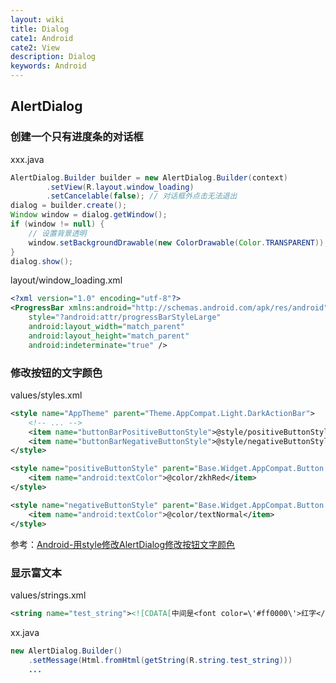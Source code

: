 ```yaml
---
layout: wiki
title: Dialog
cate1: Android
cate2: View
description: Dialog
keywords: Android
---
```


## AlertDialog

### 创建一个只有进度条的对话框

xxx.java

```java
AlertDialog.Builder builder = new AlertDialog.Builder(context)
        .setView(R.layout.window_loading)
        .setCancelable(false); // 对话框外点击无法退出
dialog = builder.create();
Window window = dialog.getWindow();
if (window != null) {
    // 设置背景透明
    window.setBackgroundDrawable(new ColorDrawable(Color.TRANSPARENT));
}
dialog.show();
```

layout/window_loading.xml

```xml
<?xml version="1.0" encoding="utf-8"?>
<ProgressBar xmlns:android="http://schemas.android.com/apk/res/android"
    style="?android:attr/progressBarStyleLarge"
    android:layout_width="match_parent"
    android:layout_height="match_parent"
    android:indeterminate="true" />
```

### 修改按钮的文字颜色

values/styles.xml

```xml
<style name="AppTheme" parent="Theme.AppCompat.Light.DarkActionBar">
    <!-- ... -->
    <item name="buttonBarPositiveButtonStyle">@style/positiveButtonStyle</item>
    <item name="buttonBarNegativeButtonStyle">@style/negativeButtonStyle</item>
</style>

<style name="positiveButtonStyle" parent="Base.Widget.AppCompat.Button.ButtonBar.AlertDialog">
    <item name="android:textColor">@color/zkhRed</item>
</style>

<style name="negativeButtonStyle" parent="Base.Widget.AppCompat.Button.ButtonBar.AlertDialog">
    <item name="android:textColor">@color/textNormal</item>
</style>
```

参考：[Android-用style修改AlertDialog修改按钮文字颜色](https://blog.csdn.net/u011219729/article/details/78316264?locationNum=4&fps=1)

### 显示富文本

values/strings.xml

```xml
<string name="test_string"><![CDATA[中间是<font color=\'#ff0000\'>红字</font>哈]]></string>
```

xx.java

```java
new AlertDialog.Builder()
    .setMessage(Html.fromHtml(getString(R.string.test_string)))
    ...
```
